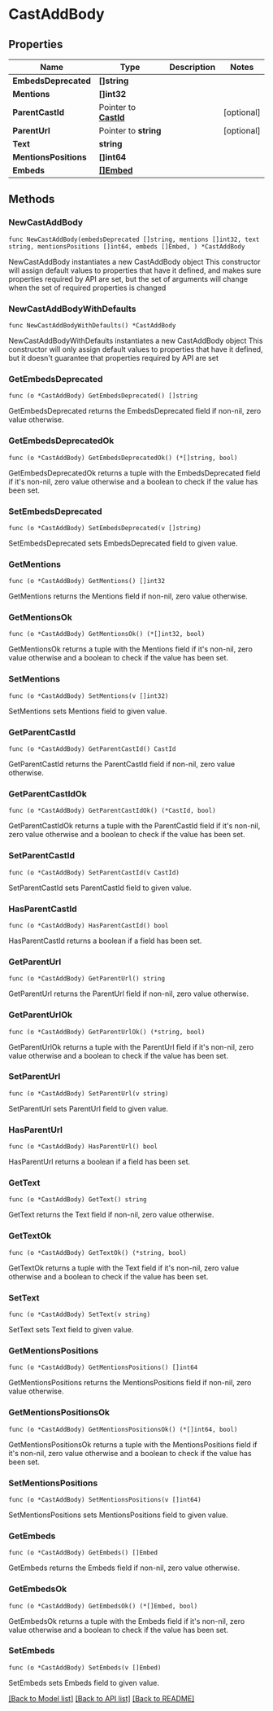 # CastAddBody

## Properties

Name | Type | Description | Notes
------------ | ------------- | ------------- | -------------
**EmbedsDeprecated** | **[]string** |  | 
**Mentions** | **[]int32** |  | 
**ParentCastId** | Pointer to [**CastId**](CastId.md) |  | [optional] 
**ParentUrl** | Pointer to **string** |  | [optional] 
**Text** | **string** |  | 
**MentionsPositions** | **[]int64** |  | 
**Embeds** | [**[]Embed**](Embed.md) |  | 

## Methods

### NewCastAddBody

`func NewCastAddBody(embedsDeprecated []string, mentions []int32, text string, mentionsPositions []int64, embeds []Embed, ) *CastAddBody`

NewCastAddBody instantiates a new CastAddBody object
This constructor will assign default values to properties that have it defined,
and makes sure properties required by API are set, but the set of arguments
will change when the set of required properties is changed

### NewCastAddBodyWithDefaults

`func NewCastAddBodyWithDefaults() *CastAddBody`

NewCastAddBodyWithDefaults instantiates a new CastAddBody object
This constructor will only assign default values to properties that have it defined,
but it doesn't guarantee that properties required by API are set

### GetEmbedsDeprecated

`func (o *CastAddBody) GetEmbedsDeprecated() []string`

GetEmbedsDeprecated returns the EmbedsDeprecated field if non-nil, zero value otherwise.

### GetEmbedsDeprecatedOk

`func (o *CastAddBody) GetEmbedsDeprecatedOk() (*[]string, bool)`

GetEmbedsDeprecatedOk returns a tuple with the EmbedsDeprecated field if it's non-nil, zero value otherwise
and a boolean to check if the value has been set.

### SetEmbedsDeprecated

`func (o *CastAddBody) SetEmbedsDeprecated(v []string)`

SetEmbedsDeprecated sets EmbedsDeprecated field to given value.


### GetMentions

`func (o *CastAddBody) GetMentions() []int32`

GetMentions returns the Mentions field if non-nil, zero value otherwise.

### GetMentionsOk

`func (o *CastAddBody) GetMentionsOk() (*[]int32, bool)`

GetMentionsOk returns a tuple with the Mentions field if it's non-nil, zero value otherwise
and a boolean to check if the value has been set.

### SetMentions

`func (o *CastAddBody) SetMentions(v []int32)`

SetMentions sets Mentions field to given value.


### GetParentCastId

`func (o *CastAddBody) GetParentCastId() CastId`

GetParentCastId returns the ParentCastId field if non-nil, zero value otherwise.

### GetParentCastIdOk

`func (o *CastAddBody) GetParentCastIdOk() (*CastId, bool)`

GetParentCastIdOk returns a tuple with the ParentCastId field if it's non-nil, zero value otherwise
and a boolean to check if the value has been set.

### SetParentCastId

`func (o *CastAddBody) SetParentCastId(v CastId)`

SetParentCastId sets ParentCastId field to given value.

### HasParentCastId

`func (o *CastAddBody) HasParentCastId() bool`

HasParentCastId returns a boolean if a field has been set.

### GetParentUrl

`func (o *CastAddBody) GetParentUrl() string`

GetParentUrl returns the ParentUrl field if non-nil, zero value otherwise.

### GetParentUrlOk

`func (o *CastAddBody) GetParentUrlOk() (*string, bool)`

GetParentUrlOk returns a tuple with the ParentUrl field if it's non-nil, zero value otherwise
and a boolean to check if the value has been set.

### SetParentUrl

`func (o *CastAddBody) SetParentUrl(v string)`

SetParentUrl sets ParentUrl field to given value.

### HasParentUrl

`func (o *CastAddBody) HasParentUrl() bool`

HasParentUrl returns a boolean if a field has been set.

### GetText

`func (o *CastAddBody) GetText() string`

GetText returns the Text field if non-nil, zero value otherwise.

### GetTextOk

`func (o *CastAddBody) GetTextOk() (*string, bool)`

GetTextOk returns a tuple with the Text field if it's non-nil, zero value otherwise
and a boolean to check if the value has been set.

### SetText

`func (o *CastAddBody) SetText(v string)`

SetText sets Text field to given value.


### GetMentionsPositions

`func (o *CastAddBody) GetMentionsPositions() []int64`

GetMentionsPositions returns the MentionsPositions field if non-nil, zero value otherwise.

### GetMentionsPositionsOk

`func (o *CastAddBody) GetMentionsPositionsOk() (*[]int64, bool)`

GetMentionsPositionsOk returns a tuple with the MentionsPositions field if it's non-nil, zero value otherwise
and a boolean to check if the value has been set.

### SetMentionsPositions

`func (o *CastAddBody) SetMentionsPositions(v []int64)`

SetMentionsPositions sets MentionsPositions field to given value.


### GetEmbeds

`func (o *CastAddBody) GetEmbeds() []Embed`

GetEmbeds returns the Embeds field if non-nil, zero value otherwise.

### GetEmbedsOk

`func (o *CastAddBody) GetEmbedsOk() (*[]Embed, bool)`

GetEmbedsOk returns a tuple with the Embeds field if it's non-nil, zero value otherwise
and a boolean to check if the value has been set.

### SetEmbeds

`func (o *CastAddBody) SetEmbeds(v []Embed)`

SetEmbeds sets Embeds field to given value.



[[Back to Model list]](../README.md#documentation-for-models) [[Back to API list]](../README.md#documentation-for-api-endpoints) [[Back to README]](../README.md)


